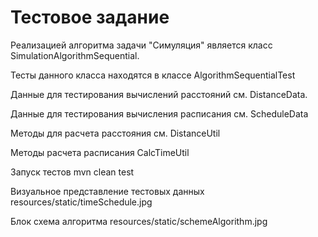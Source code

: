 # Тестовое задание

Реализацией алгоритма задачи "Симуляция" является класс SimulationAlgorithmSequential.

Тесты данного класса находятся в классе AlgorithmSequentialTest

Данные для тестирования вычислений расстояний см. DistanceData.

Данные для тестирования вычисления расписания см. ScheduleData

Методы для расчета расстояния см. DistanceUtil

Методы расчета расписания CalcTimeUtil

Запуск тестов mvn clean test

Визуальное представление тестовых данных resources/static/timeSchedule.jpg

Блок схема алгоритма resources/static/schemeAlgorithm.jpg